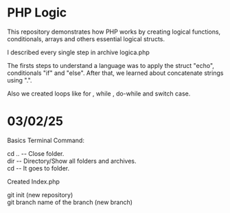 # PHP Logic

This repository demonstrates how PHP works by creating logical functions, conditionals, arrays and others essential logical structs.

I described every single step in archive logica.php

The firsts steps to understand a language was to apply the struct "echo", conditionals "if" and "else". After that, we learned about concatenate strings using ".".

Also we created loops like for , while , do-while and switch case.


# 03/02/25

Basics Terminal Command:

cd ..  --  Close folder. <br>
dir    --  Directory/Show all folders and archives.<br>
cd     --  It goes to folder.<br>


Created Index.php

git init (new repository) <br>
git branch name of the branch (new branch) <br>